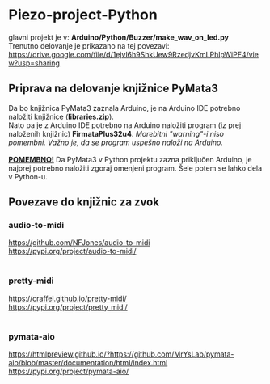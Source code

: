 # Piezo-project-Python
 
glavni projekt je v: <b>Arduino/Python/Buzzer/make_wav_on_led.py</b> <br>
Trenutno delovanje je prikazano na tej povezavi: https://drive.google.com/file/d/1ejvl6h9ShkUew9RzedjvKmLPhlpWiPF4/view?usp=sharing
<br>
## Priprava na delovanje knjižnice PyMata3
Da bo knjižnica PyMata3 zaznala Arduino, je na Arduino IDE potrebno naložiti knjižnice (<b>libraries.zip</b>). <br>
Nato pa je z Arduino IDE potrebno na Arduino naložiti program (iz prej naloženih knjižnic) <b>FirmataPlus32u4</b>. <i>Morebitni "warning"-i niso pomembni. Važno je, da se program uspešno naloži na Arduino.</i>
<br>
<br>
<b><u>POMEMBNO!</u></b> Da PyMata3 v Python projektu zazna priključen Arduino, je najprej potrebno naložiti zgoraj omenjeni program. Šele potem se lahko dela v Python-u.
<br>
## Povezave do knjižnic za zvok
### audio-to-midi
https://github.com/NFJones/audio-to-midi <br>
https://pypi.org/project/audio-to-midi/ <br>
<br>
### pretty-midi
https://craffel.github.io/pretty-midi/ <br>
https://pypi.org/project/pretty_midi/ <br>
<br>
### pymata-aio
https://htmlpreview.github.io/?https://github.com/MrYsLab/pymata-aio/blob/master/documentation/html/index.html <br>
https://pypi.org/project/pymata-aio/
